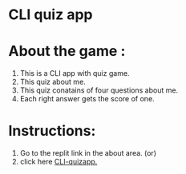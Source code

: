 # CLI quiz app 

# About the game :
1. This is a CLI app with quiz game.
 1. This quiz about me.
  1. This quiz conatains of four questions about me.
   1. Each right answer gets the score of one.



# Instructions: 

 1. Go to the replit link in the about area. (or)
  1. click here <a href ="https://replit.com/@prasannarames/quiz-app?v=1">CLI-quizapp.   